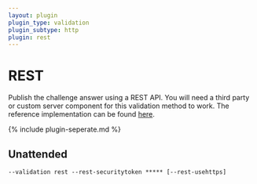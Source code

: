 ```yaml
---
layout: plugin
plugin_type: validation
plugin_subtype: http
plugin: rest
---
```

# REST
Publish the challenge answer using a REST API. You will need a third party or custom server component 
for this validation method to work. The reference implementation can be found [here](https://github.com/marcoskirchner/AcmeChallengeResponder).

{% include plugin-seperate.md %}

## Unattended 
`‑‑validation rest ‑‑rest-securitytoken ***** [‑‑rest-usehttps]`